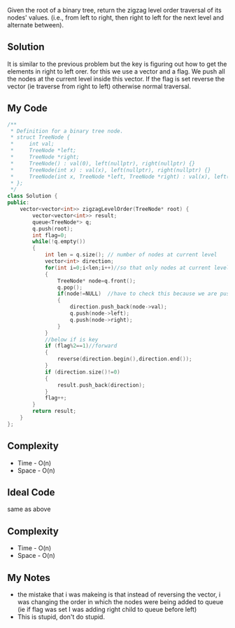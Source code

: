
Given the root of a binary tree, return the zigzag level order traversal of its nodes' values. (i.e., from left to right, then right to left for the next level and alternate between). 

## Solution
It is similar to the previous problem but the key is figuring out how to get the elements in right to left orer.
for this we use a vector and a flag. We push all the nodes at the current level inside this vector.  If the flag is set reverse the vector (ie traverse from right to left) otherwise normal traversal.

## My Code

```cpp
/**
 * Definition for a binary tree node.
 * struct TreeNode {
 *     int val;
 *     TreeNode *left;
 *     TreeNode *right;
 *     TreeNode() : val(0), left(nullptr), right(nullptr) {}
 *     TreeNode(int x) : val(x), left(nullptr), right(nullptr) {}
 *     TreeNode(int x, TreeNode *left, TreeNode *right) : val(x), left(left), right(right) {}
 * };
 */
class Solution {
public:
    vector<vector<int>> zigzagLevelOrder(TreeNode* root) {
        vector<vector<int>> result;
        queue<TreeNode*> q;
        q.push(root);
        int flag=0;
        while(!q.empty())
        {
            int len = q.size(); // number of nodes at current level
            vector<int> direction;
            for(int i=0;i<len;i++)//so that only nodes at current level are considered and not the newer children nodes that will be added
            {
                TreeNode* node=q.front();
                q.pop();
                if(node!=NULL)  //have to check this because we are pushing left and right children without checking if the are null, easier to check in one place than 2 different places
                {
                    direction.push_back(node->val);
                    q.push(node->left); 
                    q.push(node->right);
                }
            }
            //below if is key
            if (flag%2==1)//forward
            {
                reverse(direction.begin(),direction.end());
            }
            if (direction.size()!=0)
            {
                result.push_back(direction);
            }
            flag++;
        }
        return result;
    }
};
```

## Complexity
- Time - O(n)
- Space - O(n)


## Ideal Code
 same as above
## Complexity
- Time - O(n)
- Space - O(n)


## My Notes

- the mistake that i was makeing is that instead of reversing the vector, i was changing the order in which the nodes were being added to queue (ie if flag was set I was adding right child to queue before left)
- This is stupid, don't do stupid.